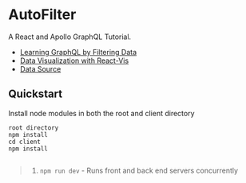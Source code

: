 # AutoFilter

A React and Apollo GraphQL Tutorial.

- [Learning GraphQL by Filtering Data](https://modern-dev.us/c/Tutorial/p/12252018/learning-graphql-by)
- [Data Visualization with React-Vis](https://modern-dev.us/c/Tutorial/p/1312019/data-visualization-with)
- [Data Source](https://www.epa.gov/compliance-and-fuel-economy-data/data-cars-used-testing-fuel-economy)

## Quickstart

Install node modules in both the root and client directory

```
root directory
npm install 
cd client 
npm install
  
```

>1. `npm run dev` - Runs front and back end servers concurrently
